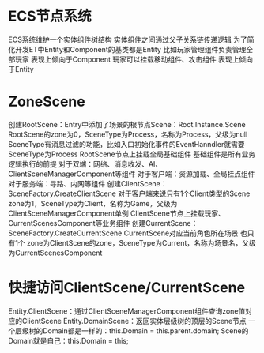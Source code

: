 # ECS节点系统
ECS系统维护一个实体组件树结构 实体组件之间通过父子关系链传递逻辑
为了简化开发ET中Entity和Component的基类都是Entity
    比如玩家管理组件负责管理全部玩家 表现上倾向于Component
    玩家可以挂载移动组件、攻击组件 表现上倾向于Entity

# ZoneScene
创建RootScene：Entry中添加了场景的根节点Scene：Root.Instance.Scene
    RootScene的zone为0，SceneType为Process，名称为Process，父级为null
    SceneType有消息过滤的功能，比如入口初始化事件的EventHanndler就需要SceneType为Process
    RootScene节点上挂载全局基础组件 基础组件是所有业务逻辑执行的前提
        对于双端：网络、消息收发、AI、ClientSceneManagerComponent等组件
        对于客户端：资源加载、全局挂点组件
        对于服务端：寻路、内网等组件
创建ClientScene：SceneFactory.CreateClientScene
    对于客户端来说只有1个Client类型的Scene
        zone为1，SceneType为Client，名称为Game，父级为ClientSceneManagerComponent单例
    ClientScene节点上挂载玩家、CurrentScenesComponent等业务组件
创建CurrentScene：SceneFactory.CreateCurrentScene
    CurrentScene对应当前角色所在场景 也只有1个
        zone为ClientScene的zone，SceneType为Current，名称为场景名，父级为CurrentScenesComponent

# 快捷访问ClientScene/CurrentScene
Entity.ClientScene：通过ClientSceneManagerComponent组件查询zone值对应的ClientScene
Entity.DomainScene：返回实体层级树的顶层的Scene节点
    一个层级树的Domain都是一样的：this.Domain = this.parent.domain;
    Scene的Domain就是自己：this.Domain = this;

